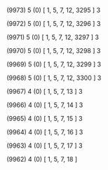 (9973) 5 (0) [ 1, 5, 7, 12, 3295 ] 3 


(9972) 5 (0) [ 1, 5, 7, 12, 3296 ] 3 


(9971) 5 (0) [ 1, 5, 7, 12, 3297 ] 3 


(9970) 5 (0) [ 1, 5, 7, 12, 3298 ] 3 


(9969) 5 (0) [ 1, 5, 7, 12, 3299 ] 3 


(9968) 5 (0) [ 1, 5, 7, 12, 3300 ] 3 


(9967) 4 (0) [ 1, 5, 7, 13 ] 3 


(9966) 4 (0) [ 1, 5, 7, 14 ] 3 


(9965) 4 (0) [ 1, 5, 7, 15 ] 3 


(9964) 4 (0) [ 1, 5, 7, 16 ] 3 


(9963) 4 (0) [ 1, 5, 7, 17 ] 3 


(9962) 4 (0) [ 1, 5, 7, 18 ]  


